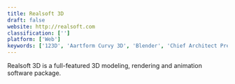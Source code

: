 ```yaml
---
title: Realsoft 3D
draft: false 
website: http://realsoft.com
classification: ['']
platform: ['Web']
keywords: ['123D', 'Aartform Curvy 3D', 'Blender', 'Chief Architect Premier', 'Cinema 4D', 'EQUINOX-3D', 'Esri CityEngine', 'Fragmotion', 'Keyshot', 'LightWave 3D', 'MakeHuman', 'Maya', 'MilkShape 3D', 'PathEngine', 'Powtoon', 'SelfCAD', 'Silo', 'Strata Foto 3D CX', 'Substance Designer', 'Unity', 'ZBrush']
---
```

Realsoft 3D is a full-featured 3D modeling, rendering and animation software package.